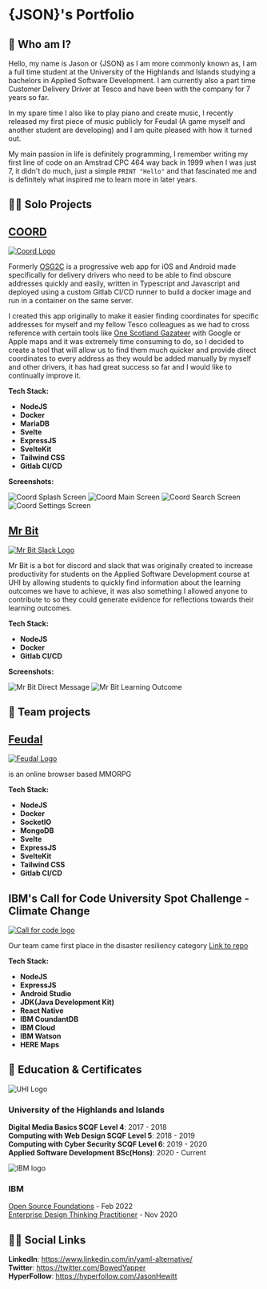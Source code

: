 # {JSON}'s Portfolio

## 👋 Who am I?

Hello, my name is Jason or {JSON} as I am more commonly known as, I am a full time student at the University of the Highlands and Islands studying a bachelors in Applied Software Development.
I am currently also a part time Customer Delivery Driver at Tesco and have been with the company for 7 years so far.

In my spare time I also like to play piano and create music, I recently released my first piece of music publicly for Feudal (A game myself and another student are developing) and I am quite pleased with how it turned out.

My main passion in life is definitely programming, I remember writing my first line of code on an Amstrad CPC 464 way back in 1999 when I was just 7, it didn't do much, just a simple ```PRINT "Hello"``` and that fascinated me and is definitely what inspired me to learn more in later years.

## 🧑‍💻 Solo Projects

## [**COORD**](https://beta.coord.uk)

[![Coord Logo](img/coord.png)](https://beta.coord.uk)

Formerly [OSG2C](https://osg2c.uk) is a progressive web app for iOS and Android made specifically for delivery drivers who need to be able to find obscure addresses quickly and easily, written in Typescript and Javascript and deployed using a custom Gitlab CI/CD runner to build a docker image and run in a container on the same server.

I created this app originally to make it easier finding coordinates for specific addresses for myself and my fellow Tesco colleagues as we had to cross reference with certain tools like [One Scotland Gazateer](https://osg.scot) with Google or Apple maps and it was extremely time consuming to do, so I decided to create a tool that will allow us to find them much quicker and provide direct coordinates to every address as they would be added manually by myself and other drivers, it has had great success so far and I would like to continually improve it.

**Tech Stack:**

* **NodeJS**
* **Docker**
* **MariaDB**
* **Svelte**
* **ExpressJS**
* **SvelteKit**
* **Tailwind CSS**
* **Gitlab CI/CD**

**Screenshots:**  

![Coord Splash Screen](img/coord_splash_screen.png)
![Coord Main Screen](img/coord_screen.png)
![Coord Search Screen](img/coord_search_screen.png)
![Coord Settings Screen](img/coord_settings_screen.png)

## [**Mr Bit**](https://gitlab.com/Bowedyapper/mr-bit-slack/)

[![Mr Bit Slack Logo](img/mrbitslack.png)](https://gitlab.com/Bowedyapper/mr-bit-slack/)

Mr Bit is a bot for discord and slack that was originally created to increase productivity for students on the Applied Software Development course at UHI by allowing students to quickly find information about the learning outcomes we have to achieve, it was also something I allowed anyone to contribute to so they could generate evidence for reflections towards their learning outcomes.

**Tech Stack:**

* **NodeJS**
* **Docker**
* **Gitlab CI/CD**

**Screenshots:**  

![Mr Bit Direct Message](img/mr_bit_dm.png)
![Mr Bit Learning Outcome](img/mr_bit_lo.png)


## 👥 Team projects

## [**Feudal**](https://feud.al)

[![Feudal Logo](img/feudal.png)](https://feud.al)

is an online browser based MMORPG  

**Tech Stack:**

* **NodeJS**
* **Docker**
* **SocketIO**
* **MongoDB**
* **Svelte**
* **ExpressJS**
* **SvelteKit**
* **Tailwind CSS**
* **Gitlab CI/CD**

## **IBM's Call for Code University Spot Challenge - Climate Change**

[![Call for code logo](img/call_for_code.png)](https://callforcode.org/global-challenge/)

Our team came first place in the disaster resiliency category [Link to repo](https://github.com/iLewisBrogan/callforcode-uhi)

**Tech Stack:**

* **NodeJS**
* **ExpressJS**
* **Android Studio**
* **JDK(Java Development Kit)**
* **React Native**
* **IBM CoundantDB**
* **IBM Cloud**
* **IBM Watson**
* **HERE Maps**

## 📃 Education & Certificates

![UHI Logo](img/uhi_logo.png)

### **University of the Highlands and Islands**  

**Digital Media Basics SCQF Level 4**: 2017 - 2018  
**Computing with Web Design SCQF Level 5**: 2018 - 2019  
**Computing with Cyber Security SCQF Level 6**: 2019 - 2020  
**Applied Software Development BSc(Hons)**: 2020 - Current  

![IBM logo](img/ibm_logo.png)

### **IBM**  

[Open Source Foundations](https://www.credly.com/badges/c459e015-c678-4e63-9d9a-1285c64efdf5?source=linked_in_profile) -  Feb 2022  
[Enterprise Design Thinking Practitioner](https://www.youracclaim.com/badges/c459e015-c678-4e63-9d9a-1285c64efdf5?source=linked_in_profile) - Nov 2020

## 🙋‍♂️ Social Links

**LinkedIn**: https://www.linkedin.com/in/yaml-alternative/  
**Twitter**: https://twitter.com/BowedYapper  
**HyperFollow**: https://hyperfollow.com/JasonHewitt